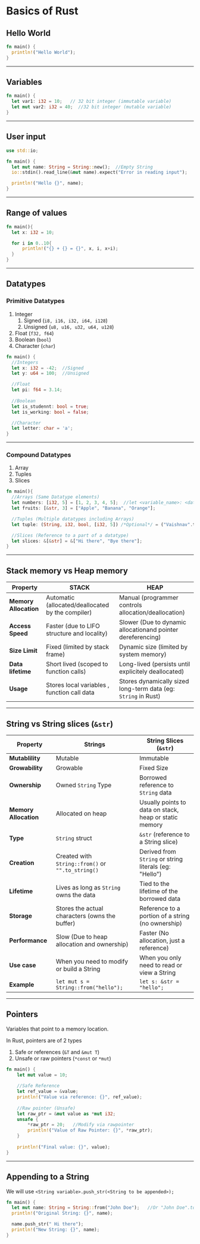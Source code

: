 # Basics of Rust 

## Hello World 

```rs 
fn main() {
  println!("Hello World");
}
```

---

## Variables 

```rs 
fn main() {
  let var1: i32 = 10;   // 32 bit integer (immutable variable)
  let mut var2: i32 = 40;  //32 bit integer (mutable variable)
}
``` 

---

## User input

```rs 
use std::io;

fn main() {
  let mut name: String = String::new();  //Empty String 
  io::stdin().read_line(&mut name).expect("Error in reading input");

  println!("Hello {}", name);
}
```

---

## Range of values 

```rs 
fn main(){
  let x: i32 = 10;

  for i in 0..10{
      println!("{} + {} = {}", x, i, x+i);
  }
}

```

---

## Datatypes 

### Primitive Datatypes 

1. Integer
    1. Signed (`i8, i16, i32, i64, i128`)
    2. Unsigned (`u8, u16, u32, u64, u128`)
2. Float (`f32, f64`)
3. Boolean (`bool`)
4. Character (`char`)

```rs 
fn main() {
  //Integers
  let x: i32 = -42;  //Signed
  let y: u64 = 100;  //Unsigned

  //Float
  let pi: f64 = 3.14;
  
  //Boolean 
  let is_studennt: bool = true;
  let is_working: bool = false;

  //Character
  let letter: char = 'a';
}
```

---

### Compound Datatypes 

1. Array 
2. Tuples 
3. Slices 

```rs 
fn main(){
  //Arrays (Same Datatype elements)
  let numbers: [i32, 5] = [1, 2, 3, 4, 5];  //let <variable_name>: <datatype, size> = <value>
  let fruits: [&str, 3] = ["Apple", "Banana", "Orange"];

  //Tuples (Multiple datatypes including Arrays)
  let tuple: (String, i32, bool, [i32, 5]) /*Optional*/ = ("Vaishnav".to_string(), 20, true, [1, 2, 3, 4, 5]);

  //Slices (Reference to a part of a datatype)
  let slices: &[&str] = &["Hi there", "Bye there"];
}
```

---

## Stack memory vs Heap memory 

|Property|STACK|HEAP|
|---|---|---|
|**Memory Allocation**|Automatic (allocated/deallocated by the compiler)| Manual (programmer controls allocation/deallocation)|
|**Access Speed**|Faster (due to LIFO structure and locality)|Slower (Due to dynamic allocationand pointer dereferencing)|
|**Size Limit**| Fixed (limited by stack frame)|Dynamic size (limited by system memory)|
|**Data lifetime**| Short lived (scoped to function calls)| Long-lived (persists until explicitely deallocated)|
|**Usage**| Stores local variables , function call data| Stores dynamically sized long-term data (eg: `String` in Rust)| 


---


## String vs String slices (`&str`)

|Property|Strings|String Slices (`&str`)|
|---|---|---|
|**Mutablility**|Mutable| Immutable |
|**Growability**|Growable| Fixed Size|
|**Ownership**|Owned `String` Type| Borrowed reference to `String` data|
|**Memory Allocation**|Allocated on heap| Usually points to data on stack, heap or static memory|
|**Type**| `String` struct| `&str` (reference to a String slice)|
|**Creation**| Created with `String::from()` or `"".to_string()` | Derived from `String` or string literals (eg: "Hello")|
|**Lifetime**|Lives as long as `String` owns the data|Tied to the lifetime of the borrowed data|
|**Storage**|Stores the actual characters (owns the buffer)| Reference to a portion of a string (no ownership)|
|**Performance**| Slow (Due to heap allocation and ownership) | Faster (No allocation, just a reference)|
|**Use case**| When you need to modify or build a String| When you only need to read or view a String|
|**Example**| `let mut s = String::from("hello");` | `let s: &str = "hello";`|

---

## Pointers 

Variables that point to a memory location. 

In Rust, pointers are of 2 types 
1. Safe or references (`&T` and `&mut T`)
2. Unsafe or raw pointers (`*const` or `*mut`)

```rs 
fn main() {
    let mut value = 10;
    
    //Safe Reference 
    let ref_value = &value;
    println!("Value via reference: {}", ref_value);
    
    //Raw pointer (Unsafe)
    let raw_ptr = &mut value as *mut i32;
    unsafe {
        *raw_ptr = 20;   //Modify via rawpointer 
        println!("Value of Raw Pointer: {}", *raw_ptr);
    }
    
    println!("Final value: {}", value);
}
```

---

## Appending to a String 

We will use `<String variable>.push_str(<String to be appended>);`

```rs 
fn main() {
  let mut name: String = String::from("John Doe");   //Or "John Doe".to_string()
  println!("Original String: {}", name);

  name.push_str(" Hi there");
  println!("New String: {}", name);
}
```
